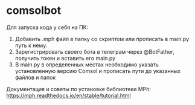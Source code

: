 # comsolbot
Для запуска кода у себя на ПК:
1) Добавить .mph файл в папку со скриптом или прописать в main.py путь к нему.
2) Зарегистрировать своего бота в телеграм через @BotFather, получить токен и вставить его main.py
3) В main.py в определенных местах необходимо указать установленную версию Comsol и прописать пути до указанных файлов и папок

Документация и советы по установке библиотеки MPh: https://mph.readthedocs.io/en/stable/tutorial.html
